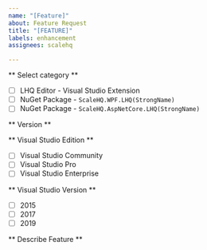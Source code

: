 ```yaml
---
name: "[Feature]"
about: Feature Request
title: "[FEATURE]"
labels: enhancement
assignees: scalehq

---
```


** Select category **
- [ ] LHQ Editor - Visual Studio Extension
- [ ] NuGet Package - `ScaleHQ.WPF.LHQ(StrongName)`
- [ ] NuGet Package - `ScaleHQ.AspNetCore.LHQ(StrongName)`

** Version **
<enter version number>

** Visual Studio Edition **
- [ ] Visual Studio Community
- [ ] Visual Studio Pro
- [ ] Visual Studio Enterprise

** Visual Studio Version **
- [ ] 2015
- [ ] 2017
- [ ] 2019

** Describe Feature **
<enter feature request>
